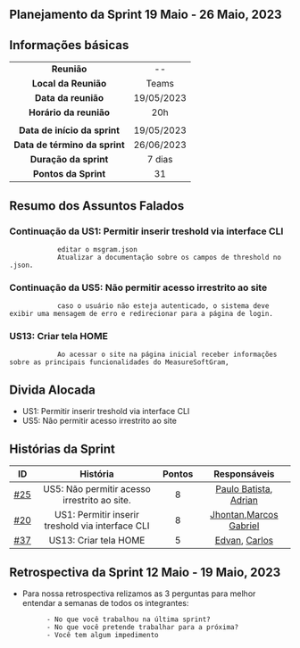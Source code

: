 ## Planejamento da Sprint 19 Maio - 26 Maio, 2023


##  Informações básicas

| | |
|:--:|:--:|
|**Reunião**|--|
|**Local da Reunião**|Teams|
|**Data da reunião**|19/05/2023|
|**Horário da reunião**|20h|
||||
|**Data de início da sprint**|19/05/2023|
|**Data de término da sprint**|26/06/2023|
|**Duração da sprint**|7 dias|
|**Pontos da Sprint**|31|  


## Resumo dos Assuntos Falados

### Continuação da US1: Permitir inserir treshold via interface CLI    
                editar o msgram.json 
                Atualizar a documentação sobre os campos de threshold no .json.

### Continuação da US5: Não permitir acesso irrestrito ao site 
                caso o usuário não esteja autenticado, o sistema deve exibir uma mensagem de erro e redirecionar para a página de login.

### US13: Criar tela HOME 
                Ao acessar o site na página inicial receber informações sobre as principais funcionalidades do MeasureSoftGram,


##  Divida Alocada

* US1: Permitir inserir treshold via interface CLI    
* US5: Não permitir acesso irrestrito ao site 

##  Histórias da Sprint

 |ID|História|Pontos|Responsáveis|
|:-:|:-----:|:----:|:----------:|
|[#25](https://github.com/fga-eps-mds/2023-1-MeasureSoftGram-Doc/issues/25)| US5: Não permitir acesso irrestrito ao site.|8|[Paulo Batista](https://github.com/higton), [Adrian ](https://github.com/SwampTG)|
|[#20](https://github.com/fga-eps-mds/2023-1-MeasureSoftGram-Doc/issues/20)|  US1: Permitir inserir treshold via interface CLI | 8 | [Jhontan](https://github.com/Jonathan-Oliveira),[Marcos Gabriel](https://github.com/marcosgtavares) |
|[#37](https://github.com/fga-eps-mds/2023-1-MeasureSoftGram-Doc/issues/37)|US13: Criar tela HOME| 5 | [Edvan](https://github.com/eddie-gomes), [Carlos](https://github.com/CarlosFiuza)|


## Retrospectiva da Sprint  12 Maio - 19 Maio, 2023

- Para nossa retrospectiva relizamos as 3 perguntas para melhor entendar a semanas de todos os integrantes:

            - No que você trabalhou na última sprint?
            - No que você pretende trabalhar para a próxima?
            - Você tem algum impedimento